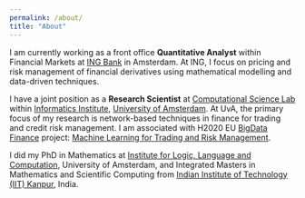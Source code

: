 ```yaml
---
permalink: /about/
title: "About"
---
```


<p>I am currently working as a front office <b>Quantitative Analyst</b> within Financial Markets  at <a href="http://www.ing.com/en.htm" target="_blank">ING Bank</a> in Amsterdam. At ING, I focus on pricing and risk management of financial  derivatives using mathematical modelling and data-driven techniques. </p>

<p>I have a joint position as a <b>Research Scientist</b> at <a href="http://uva.computationalscience.nl/" target="_blank">Computational Science Lab</a> within <a href="http://ivi.uva.nl/" target="_blank">Informatics Institute</a>, <a href="http://www.uva.nl/en/home" target="_blank">University of Amsterdam</a>. At UvA, the primary focus of my research is network-based techniques in finance for trading and credit risk management. I am associated with H2020 EU <a href="http://bigdatafinance.eu/" target="_blank">BigData Finance</a> project: <a href="http://bigdatafinance.eu/machine_learning/" target="_blank">Machine Learning for Trading and Risk Management</a>.
</p>
<p>I did my PhD in Mathematics at <a href ="http://www.illc.uva.nl" target="_blank">Institute for Logic, Language and Computation</a>, University of Amsterdam, and Integrated Masters in Mathematics and Scientific Computing from <a href="http://www.iitk.ac.in/" target="_blank"> Indian Institute of Technology (IIT) Kanpur</a>, India.</p>




